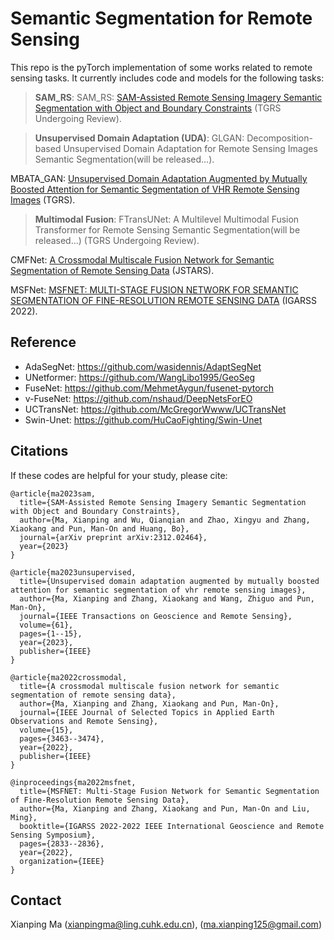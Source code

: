 # Semantic Segmentation for Remote Sensing

This repo is the pyTorch implementation of some works related to remote sensing tasks. It currently includes code and models for the following tasks:
> **SAM_RS**: 
SAM_RS: [SAM-Assisted Remote Sensing Imagery Semantic Segmentation with Object and Boundary Constraints](https://arxiv.org/abs/2312.02464) (TGRS Undergoing Review).

> **Unsupervised Domain Adaptation (UDA)**: 
GLGAN: Decomposition-based Unsupervised Domain Adaptation for Remote Sensing Images Semantic Segmentation(will be released...).

MBATA_GAN: [Unsupervised Domain Adaptation Augmented by Mutually Boosted Attention for Semantic Segmentation of VHR Remote Sensing Images](https://ieeexplore.ieee.org/abstract/document/10032584/) (TGRS).

> **Multimodal Fusion**: 
FTransUNet: A Multilevel Multimodal Fusion Transformer for Remote Sensing Semantic Segmentation(will be released...) (TGRS Undergoing Review).

CMFNet: [A Crossmodal Multiscale Fusion Network for Semantic Segmentation of Remote Sensing Data](https://ieeexplore.ieee.org/abstract/document/9749821/) (JSTARS).

MSFNet: [MSFNET: MULTI-STAGE FUSION NETWORK FOR SEMANTIC SEGMENTATION OF FINE-RESOLUTION REMOTE SENSING DATA](https://ieeexplore.ieee.org/abstract/document/9883789) (IGARSS 2022).

## Reference
* AdaSegNet: https://github.com/wasidennis/AdaptSegNet
* UNetformer: https://github.com/WangLibo1995/GeoSeg
* FuseNet: https://github.com/MehmetAygun/fusenet-pytorch
* v-FuseNet: https://github.com/nshaud/DeepNetsForEO
* UCTransNet: https://github.com/McGregorWwww/UCTransNet
* Swin-Unet: https://github.com/HuCaoFighting/Swin-Unet

## Citations
If these codes are helpful for your study, please cite:
```
@article{ma2023sam,
  title={SAM-Assisted Remote Sensing Imagery Semantic Segmentation with Object and Boundary Constraints},
  author={Ma, Xianping and Wu, Qianqian and Zhao, Xingyu and Zhang, Xiaokang and Pun, Man-On and Huang, Bo},
  journal={arXiv preprint arXiv:2312.02464},
  year={2023}
}

@article{ma2023unsupervised,
  title={Unsupervised domain adaptation augmented by mutually boosted attention for semantic segmentation of vhr remote sensing images},
  author={Ma, Xianping and Zhang, Xiaokang and Wang, Zhiguo and Pun, Man-On},
  journal={IEEE Transactions on Geoscience and Remote Sensing},
  volume={61},
  pages={1--15},
  year={2023},
  publisher={IEEE}
}

@article{ma2022crossmodal,
  title={A crossmodal multiscale fusion network for semantic segmentation of remote sensing data},
  author={Ma, Xianping and Zhang, Xiaokang and Pun, Man-On},
  journal={IEEE Journal of Selected Topics in Applied Earth Observations and Remote Sensing},
  volume={15},
  pages={3463--3474},
  year={2022},
  publisher={IEEE}
}

@inproceedings{ma2022msfnet,
  title={MSFNET: Multi-Stage Fusion Network for Semantic Segmentation of Fine-Resolution Remote Sensing Data},
  author={Ma, Xianping and Zhang, Xiaokang and Pun, Man-On and Liu, Ming},
  booktitle={IGARSS 2022-2022 IEEE International Geoscience and Remote Sensing Symposium},
  pages={2833--2836},
  year={2022},
  organization={IEEE}
}
```

## Contact 
Xianping Ma ([xianpingma@ling.cuhk.edu.cn](xianpingma@ling.cuhk.edu.cn)), ([ma.xianping125@gmail.com](haonan1wang@gmail.com))
